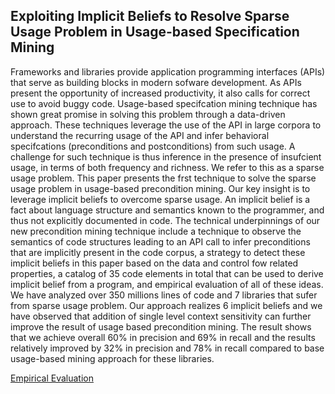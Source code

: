 ## Exploiting Implicit Beliefs to Resolve Sparse Usage Problem in Usage-based Specification Mining

Frameworks and libraries provide application programming interfaces (APIs) that serve as building blocks in modern sofware development. As APIs present the opportunity of increased productivity, it also calls for correct use to avoid buggy code. Usage-based specifcation mining technique has shown great promise in solving this problem through a data-driven approach. These techniques leverage the use of the API in large corpora to understand the recurring usage of the API and infer behavioral specifcations (preconditions and postconditions) from such usage. A challenge for such technique is thus inference in the presence of insufcient usage, in terms of both frequency and richness. We refer to this as a sparse usage problem. This paper presents the frst technique to solve the sparse usage problem in usage-based precondition mining. Our key insight is to leverage implicit beliefs to overcome sparse usage. An implicit belief is a fact about language structure and semantics known to the programmer, and thus not explicitly documented in code. The technical underpinnings of our new precondition mining technique include a technique to observe the semantics of code structures leading to an API call to infer preconditions that are implicitly present in the code corpus, a strategy to detect these implicit beliefs in this paper based on the data and control fow related properties, a catalog of 35 code elements in total that can be used to derive implicit belief from a program, and empirical evaluation of all of these ideas. We have analyzed over 350 millions lines of code and 7 libraries that sufer from sparse usage problem. Our approach realizes 6 implicit beliefs and we have observed that addition of single level context sensitivity can further improve the result of usage based precondition mining. The result shows that we achieve overall 60% in precision and 69% in recall and the results relatively improved by 32% in precision and 78% in recall compared to base usage-based mining approach for these libraries.

[Empirical Evaluation](eval.md)
